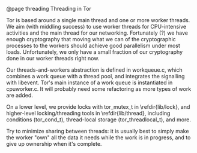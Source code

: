 
@page threading Threading in Tor

Tor is based around a single main thread and one or more worker
threads.  We aim (with middling success) to use worker threads for
CPU-intensive activities and the main thread for our networking.
Fortunately (?) we have enough cryptography that moving what we can
of the cryptographic processes to the workers should achieve good
parallelism under most loads.  Unfortunately, we only have a small
fraction of our cryptography done in our worker threads right now.

Our threads-and-workers abstraction is defined in workqueue.c, which
combines a work queue with a thread pool, and integrates the
signalling with libevent.  Tor's main instance of a work queue is
instantiated in cpuworker.c.  It will probably need some refactoring
as more types of work are added.

On a lower level, we provide locks with tor_mutex_t in \refdir{lib/lock}, and
higher-level locking/threading tools in \refdir{lib/thread}, including
conditions (tor_cond_t), thread-local storage (tor_threadlocal_t), and more.


Try to minimize sharing between threads: it is usually best to simply
make the worker "own" all the data it needs while the work is in
progress, and to give up ownership when it's complete.

